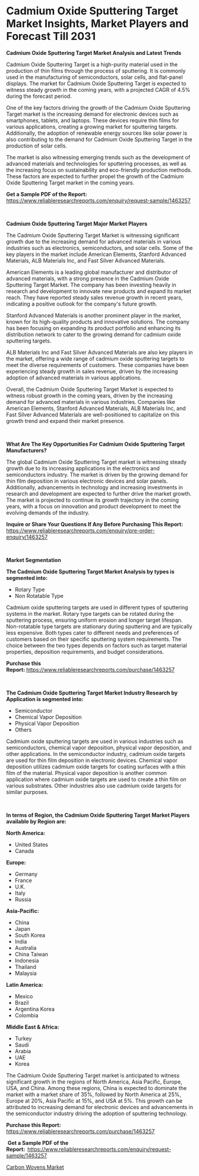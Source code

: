 <p><h1>Cadmium Oxide Sputtering Target Market Insights, Market Players and Forecast Till 2031</h1></p><p><strong>Cadmium Oxide Sputtering Target Market Analysis and Latest Trends</strong></p>
<p><p>Cadmium Oxide Sputtering Target is a high-purity material used in the production of thin films through the process of sputtering. It is commonly used in the manufacturing of semiconductors, solar cells, and flat-panel displays. The market for Cadmium Oxide Sputtering Target is expected to witness steady growth in the coming years, with a projected CAGR of 4.5% during the forecast period.</p><p>One of the key factors driving the growth of the Cadmium Oxide Sputtering Target market is the increasing demand for electronic devices such as smartphones, tablets, and laptops. These devices require thin films for various applications, creating a growing market for sputtering targets. Additionally, the adoption of renewable energy sources like solar power is also contributing to the demand for Cadmium Oxide Sputtering Target in the production of solar cells.</p><p>The market is also witnessing emerging trends such as the development of advanced materials and technologies for sputtering processes, as well as the increasing focus on sustainability and eco-friendly production methods. These factors are expected to further propel the growth of the Cadmium Oxide Sputtering Target market in the coming years.</p></p>
<p><strong>Get a Sample PDF of the Report:&nbsp;</strong> <a href="https://www.reliableresearchreports.com/enquiry/request-sample/1463257">https://www.reliableresearchreports.com/enquiry/request-sample/1463257</a></p>
<p>&nbsp;</p>
<p><strong>Cadmium Oxide Sputtering Target Major Market Players</strong></p>
<p><p>The Cadmium Oxide Sputtering Target Market is witnessing significant growth due to the increasing demand for advanced materials in various industries such as electronics, semiconductors, and solar cells. Some of the key players in the market include American Elements, Stanford Advanced Materials, ALB Materials Inc, and Fast Silver Advanced Materials.</p><p>American Elements is a leading global manufacturer and distributor of advanced materials, with a strong presence in the Cadmium Oxide Sputtering Target Market. The company has been investing heavily in research and development to innovate new products and expand its market reach. They have reported steady sales revenue growth in recent years, indicating a positive outlook for the company's future growth.</p><p>Stanford Advanced Materials is another prominent player in the market, known for its high-quality products and innovative solutions. The company has been focusing on expanding its product portfolio and enhancing its distribution network to cater to the growing demand for cadmium oxide sputtering targets.</p><p>ALB Materials Inc and Fast Silver Advanced Materials are also key players in the market, offering a wide range of cadmium oxide sputtering targets to meet the diverse requirements of customers. These companies have been experiencing steady growth in sales revenue, driven by the increasing adoption of advanced materials in various applications.</p><p>Overall, the Cadmium Oxide Sputtering Target Market is expected to witness robust growth in the coming years, driven by the increasing demand for advanced materials in various industries. Companies like American Elements, Stanford Advanced Materials, ALB Materials Inc, and Fast Silver Advanced Materials are well-positioned to capitalize on this growth trend and expand their market presence.</p></p>
<p>&nbsp;</p>
<p><strong>What Are The Key Opportunities For Cadmium Oxide Sputtering Target Manufacturers?</strong></p>
<p><p>The global Cadmium Oxide Sputtering Target market is witnessing steady growth due to its increasing applications in the electronics and semiconductors industry. The market is driven by the growing demand for thin film deposition in various electronic devices and solar panels. Additionally, advancements in technology and increasing investments in research and development are expected to further drive the market growth. The market is projected to continue its growth trajectory in the coming years, with a focus on innovation and product development to meet the evolving demands of the industry.</p></p>
<p><strong>Inquire or Share Your Questions If Any Before Purchasing This Report:</strong> <a href="https://www.reliableresearchreports.com/enquiry/pre-order-enquiry/1463257">https://www.reliableresearchreports.com/enquiry/pre-order-enquiry/1463257</a></p>
<p>&nbsp;</p>
<p><strong>Market Segmentation</strong></p>
<p><strong>The Cadmium Oxide Sputtering Target Market Analysis by types is segmented into:</strong></p>
<p><ul><li>Rotary Type</li><li>Non Rotatable Type</li></ul></p>
<p><p>Cadmium oxide sputtering targets are used in different types of sputtering systems in the market. Rotary type targets can be rotated during the sputtering process, ensuring uniform erosion and longer target lifespan. Non-rotatable type targets are stationary during sputtering and are typically less expensive. Both types cater to different needs and preferences of customers based on their specific sputtering system requirements. The choice between the two types depends on factors such as target material properties, deposition requirements, and budget considerations.</p></p>
<p><strong>Purchase this Report:&nbsp;</strong><a href="https://www.reliableresearchreports.com/purchase/1463257">https://www.reliableresearchreports.com/purchase/1463257</a></p>
<p>&nbsp;</p>
<p><strong>The Cadmium Oxide Sputtering Target Market Industry Research by Application is segmented into:</strong></p>
<p><ul><li>Semiconductor</li><li>Chemical Vapor Deposition</li><li>Physical Vapor Deposition</li><li>Others</li></ul></p>
<p><p>Cadmium oxide sputtering targets are used in various industries such as semiconductors, chemical vapor deposition, physical vapor deposition, and other applications. In the semiconductor industry, cadmium oxide targets are used for thin film deposition in electronic devices. Chemical vapor deposition utilizes cadmium oxide targets for coating surfaces with a thin film of the material. Physical vapor deposition is another common application where cadmium oxide targets are used to create a thin film on various substrates. Other industries also use cadmium oxide targets for similar purposes.</p></p>
<p>&nbsp;</p>
<p><strong>In terms of Region, the Cadmium Oxide Sputtering Target Market Players available by Region are:</strong></p>
<p>
    <p> <strong> North America: </strong>
        <ul>
            <li>United States</li>
            <li>Canada</li>
        </ul>
        </p> 
    <p> <strong> Europe: </strong>
        <ul>
            <li>Germany</li>
            <li>France</li>
            <li>U.K.</li>
            <li>Italy</li>
            <li>Russia</li>
        </ul>
        </p> 
    <p> <strong> Asia-Pacific: </strong>
        <ul>
            <li>China</li>
            <li>Japan</li>
            <li>South Korea</li>
            <li>India</li>
            <li>Australia</li>
            <li>China Taiwan</li>
            <li>Indonesia</li>
            <li>Thailand</li>
            <li>Malaysia</li>
        </ul>
        </p> 
    <p> <strong> Latin America: </strong>
        <ul>
            <li>Mexico</li>
            <li>Brazil</li>
            <li>Argentina Korea</li>
            <li>Colombia</li>
        </ul>
        </p> 
    <p> <strong> Middle East & Africa: </strong>
        <ul>
            <li>Turkey</li>
            <li>Saudi</li>
            <li>Arabia</li>
            <li>UAE</li>
            <li>Korea</li>
        </ul>
    </p>
    </p>
<p><p>The Cadmium Oxide Sputtering Target market is anticipated to witness significant growth in the regions of North America, Asia Pacific, Europe, USA, and China. Among these regions, China is expected to dominate the market with a market share of 35%, followed by North America at 25%, Europe at 20%, Asia Pacific at 15%, and USA at 5%. This growth can be attributed to increasing demand for electronic devices and advancements in the semiconductor industry driving the adoption of sputtering technology.</p></p>
<p><strong>Purchase this Report: </strong><a href="https://www.reliableresearchreports.com/purchase/1463257">https://www.reliableresearchreports.com/purchase/1463257</a></p>
<p>&nbsp;<strong>Get a Sample PDF of the Report:&nbsp;&nbsp;</strong><a href="https://www.reliableresearchreports.com/enquiry/request-sample/1463257">https://www.reliableresearchreports.com/enquiry/request-sample/1463257</a></p>
<p><strong></strong></p>
<p><p><a href="https://forested-sushi-9b0.notion.site/Global-Carbon-Wovens-Market-by-Types-Applications-and-Major-Players-with-Regional-Growth-Rate-Ana-72fdaef08fee4dae9604ed2d69fa92fd">Carbon Wovens Market</a></p></p>